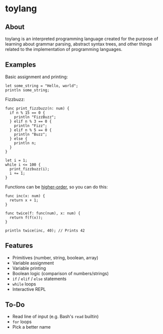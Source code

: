 # toylang

## About

toylang is an interpreted programming language created for the purpose of learning about grammar parsing,
abstract syntax trees, and other things related to the implementation of programming languages.

## Examples

Basic assignment and printing:
````
let some_string = "Hello, world";
println some_string;
````

Fizzbuzz:
````
func print_fizzbuzz(n: num) {
  if n % 15 == 0 {
    println "FizzBuzz";
  } elif n % 3 == 0 {
    println "Fizz";
  } elif n % 5 == 0 {
    println "Buzz";
  } else {
    println n;
  }
}

let i = 1;
while i <= 100 {
  print_fizzbuzz(i);
  i += 1;
}

````

Functions can be [higher-order](https://en.wikipedia.org/wiki/Higher-order_function), so you can do this:
````
func inc(x: num) {
  return x + 1;
}

func twice(f: func(num), x: num) {
  return f(f(x));
}

println twice(inc, 40); // Prints 42
````

## Features

* Primitives (number, string, boolean, array)
* Variable assignment
* Variable printing
* Boolean logic (comparison of numbers/strings)
* `if` / `elif` / `else` statements
* `while` loops
* Interactive REPL

## To-Do
* Read line of input (e.g. Bash's `read` builtin)
* `for` loops
* Pick a better name
